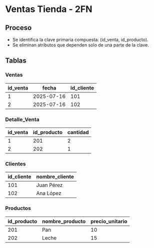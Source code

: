 # Ventas Tienda - 2FN

## Proceso
- Se identifica la clave primaria compuesta: (id_venta, id_producto).
- Se eliminan atributos que dependen solo de una parte de la clave.

## Tablas
### Ventas
| id_venta | fecha | id_cliente |
|----------|-------|------------|
| 1        |2025-07-16| 101        |
| 2        |2025-07-16| 102        |

### Detalle_Venta
| id_venta | id_producto | cantidad |
|----------|-------------|----------|
| 1        | 201         | 2        |
| 2        | 202         | 1        |

### Clientes
| id_cliente | nombre_cliente |
|------------|---------------|
| 101        | Juan Pérez    |
| 102        | Ana López     |

### Productos
| id_producto | nombre_producto | precio_unitario |
|-------------|-----------------|-----------------|
| 201         | Pan             | 10              |
| 202         | Leche           | 15              |
